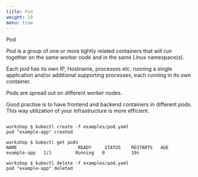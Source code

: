 ```yaml
---
title: Pod
weight: 20
menu: true
---
```


Pod

Pod is a group of one or more tightly related containers that will run together on the same worker node and in the same Linux namespace(s).

Each pod has its own IP, Hostname, processes etc. running a single application and/or additional supporting processes, each running in its own container.

Pods are spread out on different worker nodes.

Good practise is to have frontend and backend containers in different pods. This way utilization of your infrastructure is more efficient.

```shell

workshop $ kubectl create -f examples/pod.yaml
pod "example-app" created

workshop $ kubectl get pods
NAME                       READY     STATUS    RESTARTS   AGE
example-app   1/1         Running   0          19s

workshop $ kubectl delete -f examples/pod.yaml
pod "example-app" deleted

```
